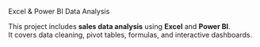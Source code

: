 Excel & Power BI Data Analysis  

This project includes **sales data analysis** using **Excel** and **Power BI**.  
It covers data cleaning, pivot tables, formulas, and interactive dashboards.  
